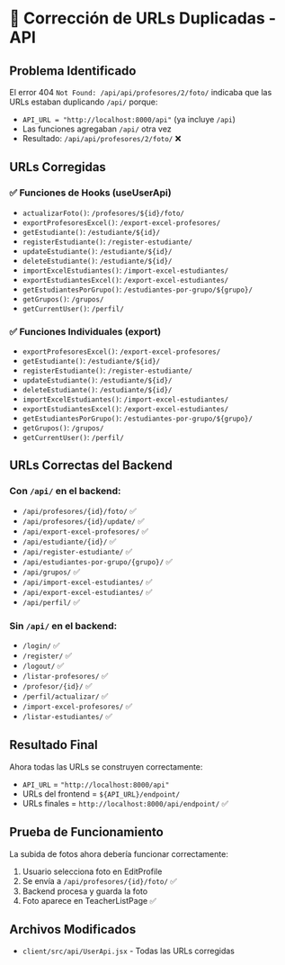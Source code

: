 # 🔧 Corrección de URLs Duplicadas - API

## Problema Identificado

El error 404 `Not Found: /api/api/profesores/2/foto/` indicaba que las URLs estaban duplicando `/api/` porque:

- `API_URL = "http://localhost:8000/api"` (ya incluye `/api`)
- Las funciones agregaban `/api/` otra vez
- Resultado: `/api/api/profesores/2/foto/` ❌

## URLs Corregidas

### ✅ Funciones de Hooks (useUserApi)

- `actualizarFoto()`: `/profesores/${id}/foto/`
- `exportProfesoresExcel()`: `/export-excel-profesores/`
- `getEstudiante()`: `/estudiante/${id}/`
- `registerEstudiante()`: `/register-estudiante/`
- `updateEstudiante()`: `/estudiante/${id}/`
- `deleteEstudiante()`: `/estudiante/${id}/`
- `importExcelEstudiantes()`: `/import-excel-estudiantes/`
- `exportEstudiantesExcel()`: `/export-excel-estudiantes/`
- `getEstudiantesPorGrupo()`: `/estudiantes-por-grupo/${grupo}/`
- `getGrupos()`: `/grupos/`
- `getCurrentUser()`: `/perfil/`

### ✅ Funciones Individuales (export)

- `exportProfesoresExcel()`: `/export-excel-profesores/`
- `getEstudiante()`: `/estudiante/${id}/`
- `registerEstudiante()`: `/register-estudiante/`
- `updateEstudiante()`: `/estudiante/${id}/`
- `deleteEstudiante()`: `/estudiante/${id}/`
- `importExcelEstudiantes()`: `/import-excel-estudiantes/`
- `exportEstudiantesExcel()`: `/export-excel-estudiantes/`
- `getEstudiantesPorGrupo()`: `/estudiantes-por-grupo/${grupo}/`
- `getGrupos()`: `/grupos/`
- `getCurrentUser()`: `/perfil/`

## URLs Correctas del Backend

### Con `/api/` en el backend:

- `/api/profesores/{id}/foto/` ✅
- `/api/profesores/{id}/update/` ✅
- `/api/export-excel-profesores/` ✅
- `/api/estudiante/{id}/` ✅
- `/api/register-estudiante/` ✅
- `/api/estudiantes-por-grupo/{grupo}/` ✅
- `/api/grupos/` ✅
- `/api/import-excel-estudiantes/` ✅
- `/api/export-excel-estudiantes/` ✅
- `/api/perfil/` ✅

### Sin `/api/` en el backend:

- `/login/` ✅
- `/register/` ✅
- `/logout/` ✅
- `/listar-profesores/` ✅
- `/profesor/{id}/` ✅
- `/perfil/actualizar/` ✅
- `/import-excel-profesores/` ✅
- `/listar-estudiantes/` ✅

## Resultado Final

Ahora todas las URLs se construyen correctamente:

- `API_URL` = `"http://localhost:8000/api"`
- URLs del frontend = `${API_URL}/endpoint/`
- URLs finales = `http://localhost:8000/api/endpoint/` ✅

## Prueba de Funcionamiento

La subida de fotos ahora debería funcionar correctamente:

1. Usuario selecciona foto en EditProfile
2. Se envía a `/api/profesores/{id}/foto/` ✅
3. Backend procesa y guarda la foto
4. Foto aparece en TeacherListPage ✅

## Archivos Modificados

- `client/src/api/UserApi.jsx` - Todas las URLs corregidas
